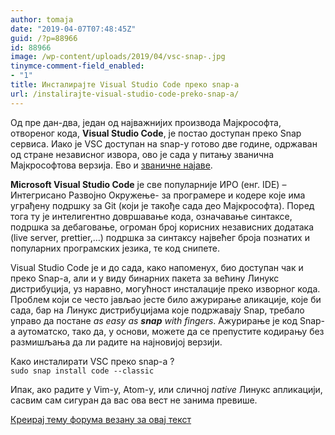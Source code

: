 ```yaml
---
author: tomaja
date: "2019-04-07T07:48:45Z"
guid: /?p=88966
id: 88966
image: /wp-content/uploads/2019/04/vsc-snap-.jpg
tinymce-comment-field_enabled:
- "1"
title: Инсталирајте Visual Studio Code преко snap-а
url: /instalirajte-visual-studio-code-preko-snap-a/
---
```

Од пре дан-два, један од најважнијих производа Мајкрософта, отвореног кода, **Visual Studio Code**, је постао доступан преко Snap сервиса. Иако је VSC доступан на snap-у готово две године, одржаван од стране независног извора, ово је сада у питању званична Мајкрософтова верзија. Ево и <a href="https://blog.ubuntu.com/2019/04/04/visual-studio-code-launches-as-a-snap" rel="noopener" target="_blank">званичне најаве</a>. 

**Microsoft Visual Studio Code** је све популарније ИРО (енг. IDE) &#8211; Интегрисано Развојно Окружење- за програмере и кодере које има уграђену подршку за Git (који је такође сада део Мајкрософта). Поред тога ту је интелигентно довршавање кода, означавање синтаксе, подршка за дебаговање, огроман број корисних независних додатака (live server, prettier,&#8230;) подршка за синтаксу највећег броја познатих и популарних програмских језика, те код снипете.

Visual Studio Code је и до сада, како напоменух, био доступан чак и преко Snap-a, али и у виду бинарних пакета за већину Линукс дистрибуција, уз наравно, могућност инсталације преко изворног кода. Проблем који се често јављао јесте било ажурирање аликације, које би сада, бар на Линукс дистрибуцијама које подржавају Snap, требало управо да постане _as easy as **snap** with fingers_. Ажурирање је код Snap-a аутоматско, тако да, у основи, можете да се препустите кодирању без размишљања да ли радите на најновијој верзији. 

Како инсталирати VSC преко snap-a ?  
`sudo snap install code --classic` 

Ипак, ако радите у Vim-у, Atom-у, или сличној _native_ Линукс апликацији, сасвим сам сигуран да вас ова вест не занима превише.

[Креирај тему форума везану за овај текст](https://linuxo.org/nova-tema-na-forumu/?se_pid=88966)